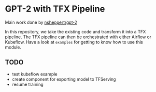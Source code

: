 # GPT-2 with TFX Pipeline
Main work done by [nsheppert/gpt-2](https://github.com/nshepperd/gpt-2)

In this repository, we take the existing code and transform it into a TFX pipeline. The TFX pipeline can then be orchestrated with either Airflow or Kubeflow. Have a look at `examples` for getting to know how to use this module.

## TODO
- test kubeflow example
- create component for exporting model to TFServing
- resume training
